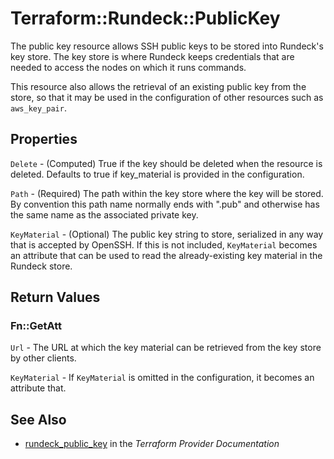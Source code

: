# Terraform::Rundeck::PublicKey

The public key resource allows SSH public keys to be stored into Rundeck's key store.
The key store is where Rundeck keeps credentials that are needed to access the nodes on which
it runs commands.

This resource also allows the retrieval of an existing public key from the store, so that it
may be used in the configuration of other resources such as ``aws_key_pair``.

## Properties

`Delete` - (Computed) True if the key should be deleted when the resource is deleted. Defaults to true if key_material is provided in the configuration.

`Path` - (Required) The path within the key store where the key will be stored. By convention this path name normally ends with ".pub" and otherwise has the same name as the associated private key.

`KeyMaterial` - (Optional) The public key string to store, serialized in any way that is accepted by OpenSSH. If this is not included, ``KeyMaterial`` becomes an attribute that can be used to read the already-existing key material in the Rundeck store.


## Return Values

### Fn::GetAtt

`Url` - The URL at which the key material can be retrieved from the key store by other clients.

`KeyMaterial` - If `KeyMaterial` is omitted in the configuration, it becomes an attribute that.

## See Also

* [rundeck_public_key](https://www.terraform.io/docs/providers/rundeck/r/public_key.html) in the _Terraform Provider Documentation_